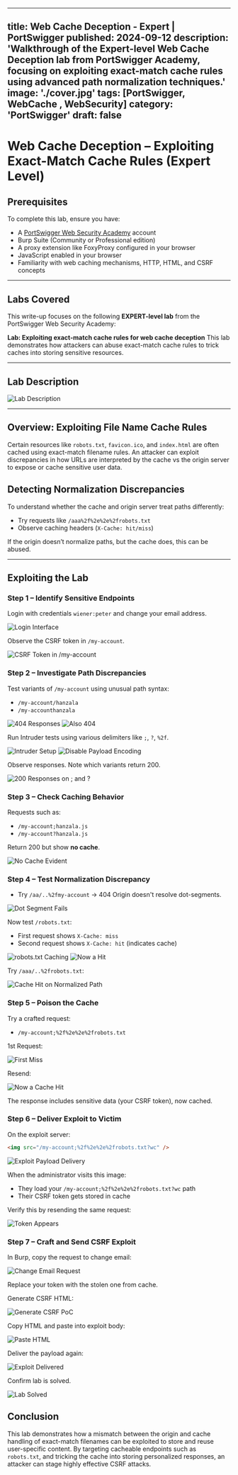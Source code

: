 
---
title: Web Cache Deception - Expert | PortSwigger
published: 2024-09-12
description: 'Walkthrough of the Expert-level Web Cache Deception lab from PortSwigger Academy, focusing on exploiting exact-match cache rules using advanced path normalization techniques.'
image: './cover.jpg'
tags: [PortSwigger, WebCache , WebSecurity]
category: 'PortSwigger'
draft: false
---

# Web Cache Deception – Exploiting Exact-Match Cache Rules (Expert Level)

## Prerequisites

To complete this lab, ensure you have:

* A [PortSwigger Web Security Academy](https://portswigger.net/web-security) account
* Burp Suite (Community or Professional edition)
* A proxy extension like FoxyProxy configured in your browser
* JavaScript enabled in your browser
* Familiarity with web caching mechanisms, HTTP, HTML, and CSRF concepts

---

## Labs Covered

This write-up focuses on the following **EXPERT-level lab** from the PortSwigger Web Security Academy:

**Lab: Exploiting exact-match cache rules for web cache deception**
This lab demonstrates how attackers can abuse exact-match cache rules to trick caches into storing sensitive resources.

---

## Lab Description

![Lab Description](https://github.com/user-attachments/assets/757cc6d4-4764-4097-bf87-83fb43ae352c)

---

## Overview: Exploiting File Name Cache Rules

Certain resources like `robots.txt`, `favicon.ico`, and `index.html` are often cached using exact-match filename rules. An attacker can exploit discrepancies in how URLs are interpreted by the cache vs the origin server to expose or cache sensitive user data.



## Detecting Normalization Discrepancies

To understand whether the cache and origin server treat paths differently:

* Try requests like `/aaa%2f%2e%2e%2frobots.txt`
* Observe caching headers (`X-Cache: hit/miss`)

If the origin doesn’t normalize paths, but the cache does, this can be abused.

---

## Exploiting the Lab

### Step 1 – Identify Sensitive Endpoints

Login with credentials `wiener:peter` and change your email address.

![Login Interface](https://github.com/user-attachments/assets/be70e9f3-21d8-4c07-9c35-903d9b648447)

Observe the CSRF token in `/my-account`.

![CSRF Token in /my-account](https://github.com/user-attachments/assets/9114f8cc-bd8c-436c-a5b0-45aa616e099f)


### Step 2 – Investigate Path Discrepancies

Test variants of `/my-account` using unusual path syntax:

* `/my-account/hanzala`
* `/my-accounthanzala`

![404 Responses](https://github.com/user-attachments/assets/bbb18c69-3c31-4d68-a0e8-49fc10b3f1d6)
![Also 404](https://github.com/user-attachments/assets/fee10535-45bf-4537-8647-c62b72031289)

Run Intruder tests using various delimiters like `;`, `?`, `%2f`.

![Intruder Setup](https://github.com/user-attachments/assets/4d42917f-d4f1-4812-8042-ed6180f69494)
![Disable Payload Encoding](https://github.com/user-attachments/assets/f0ab261a-5995-448a-8723-22847d43ce78)

Observe responses. Note which variants return 200.

![200 Responses on ; and ?](https://github.com/user-attachments/assets/bfe24e8e-13b3-4afa-b5b0-5d801510d134)


### Step 3 – Check Caching Behavior

Requests such as:

* `/my-account;hanzala.js`
* `/my-account?hanzala.js`

Return 200 but show **no cache**.

![No Cache Evident](https://github.com/user-attachments/assets/36b964c8-6b8d-4c1d-bd8b-40173d19d9f6)



### Step 4 – Test Normalization Discrepancy

* Try `/aa/..%2fmy-account` → 404
  Origin doesn't resolve dot-segments.

![Dot Segment Fails](https://github.com/user-attachments/assets/2e4dc716-dc96-4df9-8ac3-77815beaeffb)

Now test `/robots.txt`:

* First request shows `X-Cache: miss`
* Second request shows `X-Cache: hit` (indicates cache)

![robots.txt Caching](https://github.com/user-attachments/assets/e6592c65-eb4f-4443-8dd0-fa355af2717a)
![Now a Hit](https://github.com/user-attachments/assets/6b6fb2f2-4171-4d59-9176-4c6017aa6fed)

Try `/aaa/..%2frobots.txt`:

![Cache Hit on Normalized Path](https://github.com/user-attachments/assets/9306a0d6-18da-4d4b-894c-63590584fa1b)



### Step 5 – Poison the Cache

Try a crafted request:

* `/my-account;%2f%2e%2e%2frobots.txt`

1st Request:

![First Miss](https://github.com/user-attachments/assets/bf0f05d8-0033-4b7f-b4ee-dce2a7adfee4)

Resend:

![Now a Cache Hit](https://github.com/user-attachments/assets/675c8744-a3f1-4553-bdc3-02c833bdd853)

The response includes sensitive data (your CSRF token), now cached.


### Step 6 – Deliver Exploit to Victim

On the exploit server:

```html
<img src="/my-account;%2f%2e%2e%2frobots.txt?wc" />
```

![Exploit Payload Delivery](https://github.com/user-attachments/assets/7aaf0ece-38f8-4925-a30c-e568643f27c4)

When the administrator visits this image:

* They load your `/my-account;%2f%2e%2e%2frobots.txt?wc` path
* Their CSRF token gets stored in cache

Verify this by resending the same request:

![Token Appears](https://github.com/user-attachments/assets/2890699e-ee32-4fd7-9b4b-7772af7e4235)



### Step 7 – Craft and Send CSRF Exploit

In Burp, copy the request to change email:

![Change Email Request](https://github.com/user-attachments/assets/a9f8ebe3-caaa-4507-b0be-62f07a32a34b)

Replace your token with the stolen one from cache.

Generate CSRF HTML:

![Generate CSRF PoC](https://github.com/user-attachments/assets/3d0c8378-1706-4e5f-b9fd-56b9695439c9)

Copy HTML and paste into exploit body:

![Paste HTML](https://github.com/user-attachments/assets/b6dec4e3-5501-42b4-911c-c4573b8c2847)

Deliver the payload again:

![Exploit Delivered](https://github.com/user-attachments/assets/7b205cc4-d0d2-471a-b9ca-8bb6b63119ce)

Confirm lab is solved.

![Lab Solved](https://github.com/user-attachments/assets/bf0ae86d-1cfc-4c36-b6ad-31491f55cf3d)



## Conclusion

This lab demonstrates how a mismatch between the origin and cache handling of exact-match filenames can be exploited to store and reuse user-specific content. By targeting cacheable endpoints such as `robots.txt`, and tricking the cache into storing personalized responses, an attacker can stage highly effective CSRF attacks.

